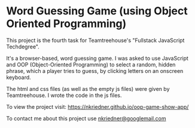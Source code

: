 # Word Guessing Game (using Object Oriented Programming)

This project is the fourth task for Teamtreehouse's "Fullstack JavaScript Techdegree".

It's a browser-based, word guessing game. I was asked to use JavaScript and OOP (Object-Oriented Programming) to select a random, hidden phrase, which a player tries to guess, by clicking letters on an onscreen keyboard.

The html and css files (as well as the empty js files) were given by Teamtreehouse.
I wrote the code in the js files.

To view the project visit: https://nkriedner.github.io/oop-game-show-app/

To contact me about this project use nkriedner@googlemail.com
